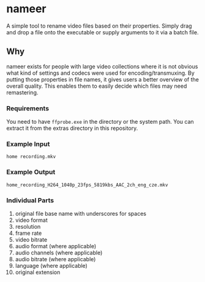 # nameer
A simple tool to rename video files based on their properties. Simply drag and drop a file onto the executable or supply arguments to it via a batch file.

## Why
nameer exists for people with large video collections where it is not obvious what kind of settings and codecs were used for encoding/transmuxing. By putting those properties in file names, it gives users a better overview of the overall quality. This enables them to easily decide which files may need remastering.

### Requirements
You need to have `ffprobe.exe` in the directory or the system path. You can extract it from the extras directory in this repository.

### Example Input
`home recording.mkv`

### Example Output
`home_recording_H264_1040p_23fps_5819kbs_AAC_2ch_eng_cze.mkv`

### Individual Parts

1. original file base name with underscores for spaces
2. video format
3. resolution
4. frame rate
5. video bitrate
6. audio format (where applicable)
7. audio channels (where applicable)
8. audio bitrate (where applicable)
9. language (where applicable)
10. original extension